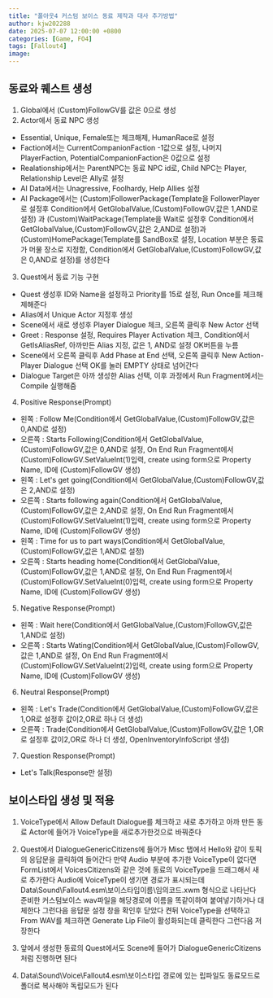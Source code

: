 ```yaml
---
title: "폴아웃4 커스텀 보이스 동료 제작과 대사 추가방법"
author: kjw202288
date: 2025-07-07 12:00:00 +0800
categories: [Game, FO4]
tags: [Fallout4]
image:
---
```

## 동료와 퀘스트 생성

1. Global에서 (Custom)FollowGV를 값은 0으로 생성
2. Actor에서 동료 NPC 생성
- Essential, Unique, Female또는 체크해제, HumanRace로 설정
- Faction에서는 CurrentCompanionFaction -1값으로 설정, 나머지 PlayerFaction, PotentialCompanionFaction은 0값으로 설정
- Realationship에서는 ParentNPC는 동료 NPC id로, Child NPC는 Player, Relationship Level은 Ally로 설정
- AI Data에서는 Unagressive, Foolhardy, Help Allies 설정
- AI Package에서는 (Custom)FollowerPackage(Template을 FollowerPlayer로 설정후 Condition에서 GetGlobalValue,(Custom)FollowGV,값은 1,AND로 설정)
과 (Custom)WaitPackage(Template을 Wait로 설정후 Condition에서 GetGlobalValue,(Custom)FollowGV,값은 2,AND로 설정)과 (Custom)HomePackage(Template를 SandBox로 설정, Location 부분은 동료가 머물 장소로 지정함, Condition에서 GetGlobalValue,(Custom)FollowGV,값은 0,AND로 설정)를 생성한다
3. Quest에서 동료 기능 구현
- Quest 생성후 ID와 Name을 설정하고 Priority를 15로 설정, Run Once를 체크해제해준다
- Alias에서 Unique Actor 지정후 생성
- Scene에서 새로 생성후 Player Dialogue 체크, 오른쪽 클릭후 New Actor 선택
- Greet : Response 설정, Requires Player Activation 체크, Condition에서 GetIsAliasRef, 아까만든 Alias 지정, 값은 1, AND로 설정 OK버튼을 누름
- Scene에서 오른쪽 클릭후 Add Phase at End 선택, 오른쪽 클릭후 New Action-Player Dialogue 선택 OK를 눌러 EMPTY 상태로 넘어간다
- Dialogue Target은 아까 생성한 Alias 선택, 이후 과정에서 Run Fragment에서는 Compile 실행해줌
4. Positive Response(Prompt)
- 왼쪽 : Follow Me(Condition에서 GetGlobalValue,(Custom)FollowGV,값은 0,AND로 설정)
- 오른쪽 : Starts Following(Condition에서 GetGlobalValue,(Custom)FollowGV,값은 0,AND로 설정, On End Run Fragment에서 (Custom)FollowGV.SetValueInt(1)입력, create using form으로 Property Name, ID에 (Custom)FollowGV 생성)
- 왼쪽 : Let's get going(Condition에서 GetGlobalValue,(Custom)FollowGV,값은 2,AND로 설정)
- 오른쪽 : Starts following again(Condition에서 GetGlobalValue,(Custom)FollowGV,값은 2,AND로 설정, On End Run Fragment에서 (Custom)FollowGV.SetValueInt(1)입력, create using form으로 Property Name, ID에 (Custom)FollowGV 생성)
- 왼쪽 : Time for us to part ways(Condition에서 GetGlobalValue,(Custom)FollowGV,값은 1,AND로 설정)
- 오른쪽 : Starts heading home(Condition에서 GetGlobalValue,(Custom)FollowGV,값은 1,AND로 설정, On End Run Fragment에서 (Custom)FollowGV.SetValueInt(0)입력, create using form으로 Property Name, ID에 (Custom)FollowGV 생성)
5. Negative Response(Prompt)
- 왼쪽 : Wait here(Condition에서 GetGlobalValue,(Custom)FollowGV,값은 1,AND로 설정)
- 오른쪽 : Starts Wating(Condition에서 GetGlobalValue,(Custom)FollowGV,값은 1,AND로 설정, On End Run Fragment에서 (Custom)FollowGV.SetValueInt(2)입력, create using form으로 Property Name, ID에 (Custom)FollowGV 생성)
6. Neutral Response(Prompt)
- 왼쪽 : Let's Trade(Condition에서 GetGlobalValue,(Custom)FollowGV,값은 1,OR로 설정후 값이2,OR로 하나 더 생성)
- 오른쪽 : Trade(Condition에서 GetGlobalValue,(Custom)FollowGV,값은 1,OR로 설정후 값이2,OR로 하나 더 생성, OpenInventoryInfoScript 생성)
7. Question Response(Prompt)
- Let's Talk(Response만 설정)

## 보이스타입 생성 및 적용

1. VoiceType에서 Allow Default Dialogue를 체크하고 새로 추가하고 아까 만든 동료 Actor에 들어가 VoiceType을 새로추가한것으로 바꿔준다

2. Quest에서 DialogueGenericCitizens에 들어가 Misc 탭에서 Hello와 같이 토픽의 응답문을 클릭하여 들어간다 만약 Audio 부분에 추가한 VoiceType이 없다면 FormList에서 VoicesCitizens와 같은 것에 동료의 VoiceType을 드래그해서 새로 추가한다 Audio에 VoiceType이 생기면 경로가 표시되는데 Data\Sound\Fallout4.esm\보이스타입이름\임의코드.xwm 형식으로 나타난다 준비한 커스텀보이스 wav파일을 해당경로에 이름을 똑같이하여 붙여넣기하거나 대체한다 그런다음 응답문 설정 창을 확인후 닫았다 켠뒤 VoiceType을 선택하고 From WAV를 체크하면 Generate Lip File이 활성화되는데 클릭한다 그런다음 저장한다

3. 앞에서 생성한 동료의 Quest에서도 Scene에 들어가 DialogueGenericCitizens처럼 진행하면 된다

4. Data\Sound\Voice\Fallout4.esm\보이스타입 경로에 있는 립파일도 동료모드로 폴더로 복사해야 독립모드가 된다


